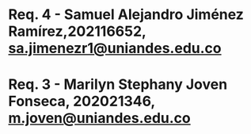 # Req. 4 - Samuel Alejandro Jiménez Ramírez,202116652, sa.jimenezr1@uniandes.edu.co
# Req. 3 - Marilyn Stephany Joven Fonseca, 202021346, m.joven@uniandes.edu.co


